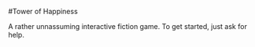 ﻿#Tower of Happiness

A rather unnassuming interactive fiction game. To get started, just ask for help.
